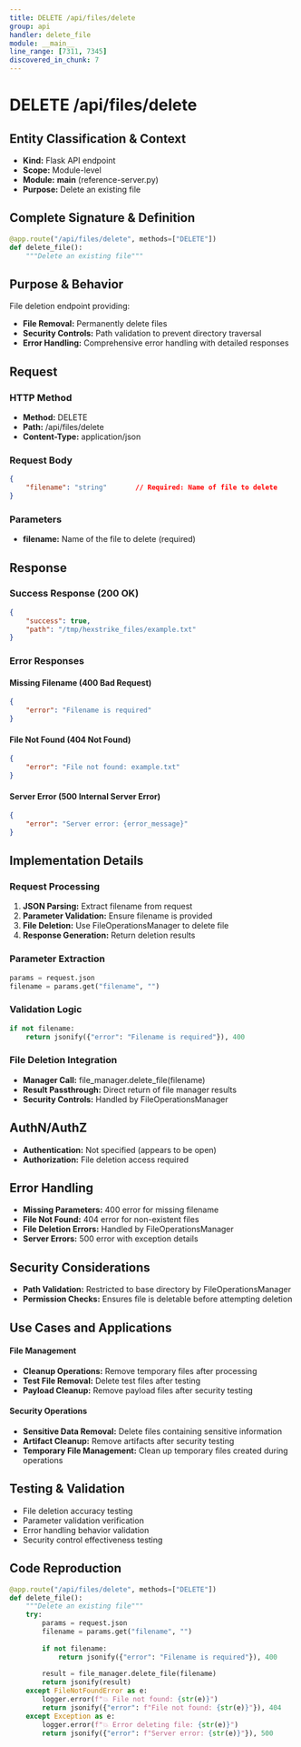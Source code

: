 ```yaml
---
title: DELETE /api/files/delete
group: api
handler: delete_file
module: __main__
line_range: [7311, 7345]
discovered_in_chunk: 7
---
```


# DELETE /api/files/delete

## Entity Classification & Context
- **Kind:** Flask API endpoint
- **Scope:** Module-level
- **Module:** __main__ (reference-server.py)
- **Purpose:** Delete an existing file

## Complete Signature & Definition
```python
@app.route("/api/files/delete", methods=["DELETE"])
def delete_file():
    """Delete an existing file"""
```

## Purpose & Behavior
File deletion endpoint providing:
- **File Removal:** Permanently delete files
- **Security Controls:** Path validation to prevent directory traversal
- **Error Handling:** Comprehensive error handling with detailed responses

## Request

### HTTP Method
- **Method:** DELETE
- **Path:** /api/files/delete
- **Content-Type:** application/json

### Request Body
```json
{
    "filename": "string"       // Required: Name of file to delete
}
```

### Parameters
- **filename:** Name of the file to delete (required)

## Response

### Success Response (200 OK)
```json
{
    "success": true,
    "path": "/tmp/hexstrike_files/example.txt"
}
```

### Error Responses

#### Missing Filename (400 Bad Request)
```json
{
    "error": "Filename is required"
}
```

#### File Not Found (404 Not Found)
```json
{
    "error": "File not found: example.txt"
}
```

#### Server Error (500 Internal Server Error)
```json
{
    "error": "Server error: {error_message}"
}
```

## Implementation Details

### Request Processing
1. **JSON Parsing:** Extract filename from request
2. **Parameter Validation:** Ensure filename is provided
3. **File Deletion:** Use FileOperationsManager to delete file
4. **Response Generation:** Return deletion results

### Parameter Extraction
```python
params = request.json
filename = params.get("filename", "")
```

### Validation Logic
```python
if not filename:
    return jsonify({"error": "Filename is required"}), 400
```

### File Deletion Integration
- **Manager Call:** file_manager.delete_file(filename)
- **Result Passthrough:** Direct return of file manager results
- **Security Controls:** Handled by FileOperationsManager

## AuthN/AuthZ
- **Authentication:** Not specified (appears to be open)
- **Authorization:** File deletion access required

## Error Handling
- **Missing Parameters:** 400 error for missing filename
- **File Not Found:** 404 error for non-existent files
- **File Deletion Errors:** Handled by FileOperationsManager
- **Server Errors:** 500 error with exception details

## Security Considerations
- **Path Validation:** Restricted to base directory by FileOperationsManager
- **Permission Checks:** Ensures file is deletable before attempting deletion

## Use Cases and Applications

#### File Management
- **Cleanup Operations:** Remove temporary files after processing
- **Test File Removal:** Delete test files after testing
- **Payload Cleanup:** Remove payload files after security testing

#### Security Operations
- **Sensitive Data Removal:** Delete files containing sensitive information
- **Artifact Cleanup:** Remove artifacts after security testing
- **Temporary File Management:** Clean up temporary files created during operations

## Testing & Validation
- File deletion accuracy testing
- Parameter validation verification
- Error handling behavior validation
- Security control effectiveness testing

## Code Reproduction
```python
@app.route("/api/files/delete", methods=["DELETE"])
def delete_file():
    """Delete an existing file"""
    try:
        params = request.json
        filename = params.get("filename", "")
        
        if not filename:
            return jsonify({"error": "Filename is required"}), 400
        
        result = file_manager.delete_file(filename)
        return jsonify(result)
    except FileNotFoundError as e:
        logger.error(f"💥 File not found: {str(e)}")
        return jsonify({"error": f"File not found: {str(e)}"}), 404
    except Exception as e:
        logger.error(f"💥 Error deleting file: {str(e)}")
        return jsonify({"error": f"Server error: {str(e)}"}), 500
```
